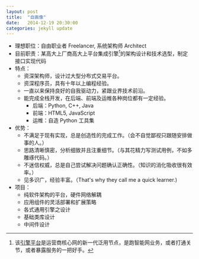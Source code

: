 ```yaml
---
layout: post
title:  "自画像"
date:   2014-12-19 20:30:00
categories: jekyll update
---
```


- 理想职位：自由职业者 Freelancer, 系统架构师 Architect
- 目前职责：某高大上厂商高大上平台集成引擎[^ECE]的架构设计和技术选型，制定接口实现代码
- 特点：
    + 资深架构师，设计过大型分布式交易平台。
    + 资深程序员，具有十年以上编程经验。
    + 一直以来保持良好的自我驱动力，紧跟业界技术前沿。
    + 能完成全栈开发，在后端、前端及运帷各种岗位都有一定经验。
        * 后端：Python, C++, Java
        * 前端：HTML5, JavaScript
        * 运帷：自造 Python 工具集
- 优势：
    + 不满足于现有实现，总是创造性的完成工作。（会不自觉鄙视只跟随安排做事的人。）
    + 思路清晰慎密，分析细致并且注重细节。（与其花精力写测试用例，不如多雕琢代码。）
    + 不迷信权威，总是自己尝试解决问题确认正确性。（知识的消化吸收很有效率。）
    + 见多识广，经验丰富。（That's why they call me a quick learner.)
- 项目：
    + 纯软件架构的平台，硬件网络解耦
    + 应用组件的灵活部署和扩展策略
    + 各式通用引擎之设计
    + 基础类库设计
    + 中间件设计

[^ECE]: 该[引擎平台](http://en.wikipedia.org/wiki/Service_delivery_platform)是运营商核心网的新一代泛用节点，是跑智能网业务，或者打通关节，或者暴露服务的一把好手。
